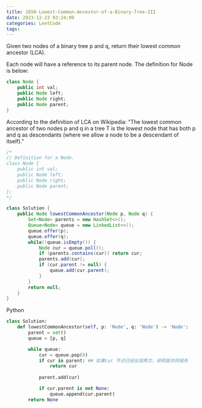 ```yaml
---
title: 1650-Lowest-Common-Ancestor-of-a-Binary-Tree-III
date: 2023-12-23 03:24:09
categories: LeetCode
tags:
---
```


Given two nodes of a binary tree p and q, return their lowest common ancestor (LCA).

Each node will have a reference to its parent node. The definition for Node is below:

```java
class Node {
    public int val;
    public Node left;
    public Node right;
    public Node parent;
}
```

According to the definition of LCA on Wikipedia: "The lowest common ancestor of two nodes p and q in a tree T is the lowest node that has both p and q as descendants (where we allow a node to be a descendant of itself)."


```java
/*
// Definition for a Node.
class Node {
    public int val;
    public Node left;
    public Node right;
    public Node parent;
};
*/

class Solution {
    public Node lowestCommonAncestor(Node p, Node q) {
        Set<Node> parents = new HashSet<>();
        Queue<Node> queue = new LinkedList<>();
        queue.offer(p);
        queue.offer(q);
        while(!queue.isEmpty()) {
            Node cur = queue.poll();
            if (parents.contains(cur)) return cur;
            parents.add(cur);
            if (cur.parent != null) {
                queue.add(cur.parent);
            }
        }
        return null;
    }
}

```

Python

```python
class Solution:
    def lowestCommonAncestor(self, p: 'Node', q: 'Node') -> 'Node':
        parent = set()
        queue = [p, q]

        while queue:
            cur = queue.pop(0)
            if cur in parent: ## 如果cur 节点已经出现两次，说明是共同祖先
                return cur
            
            parent.add(cur)

            if cur.parent is not None:
                queue.append(cur.parent)
        return None
```

